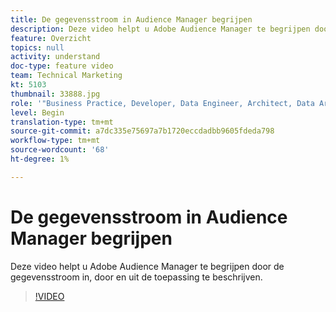 ```yaml
---
title: De gegevensstroom in Audience Manager begrijpen
description: Deze video helpt u Adobe Audience Manager te begrijpen door de gegevensstroom in, door en uit de toepassing te beschrijven.
feature: Overzicht
topics: null
activity: understand
doc-type: feature video
team: Technical Marketing
kt: 5103
thumbnail: 33888.jpg
role: '"Business Practice, Developer, Data Engineer, Architect, Data Architect, Administrator, Leader"'
level: Begin
translation-type: tm+mt
source-git-commit: a7dc335e75697a7b1720eccdadbb9605fdeda798
workflow-type: tm+mt
source-wordcount: '68'
ht-degree: 1%

---
```



# De gegevensstroom in Audience Manager begrijpen

Deze video helpt u Adobe Audience Manager te begrijpen door de gegevensstroom in, door en uit de toepassing te beschrijven.

>[!VIDEO](https://video.tv.adobe.com/v/33888/?quality=12)
